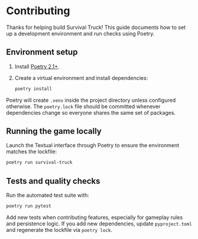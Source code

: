 # Contributing

Thanks for helping build Survival Truck! This guide documents how to set up a development environment and run checks using Poetry.

## Environment setup

1. Install [Poetry 2.1+](https://python-poetry.org/docs/#installation).
2. Create a virtual environment and install dependencies:

   ```bash
   poetry install
   ```

Poetry will create `.venv` inside the project directory unless configured otherwise. The `poetry.lock` file should be committed whenever dependencies change so everyone shares the same set of packages.

## Running the game locally

Launch the Textual interface through Poetry to ensure the environment matches the lockfile:

```bash
poetry run survival-truck
```

## Tests and quality checks

Run the automated test suite with:

```bash
poetry run pytest
```

Add new tests when contributing features, especially for gameplay rules and persistence logic. If you add new dependencies, update `pyproject.toml` and regenerate the lockfile via `poetry lock`.
